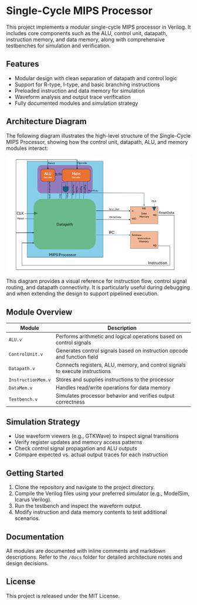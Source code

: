 # Single-Cycle MIPS Processor

This project implements a modular single-cycle MIPS processor in Verilog. It includes core components such as the ALU, control unit, datapath, instruction memory, and data memory, along with comprehensive testbenches for simulation and verification.

## Features

- Modular design with clean separation of datapath and control logic
- Support for R-type, I-type, and basic branching instructions
- Preloaded instruction and data memory for simulation
- Waveform analysis and output trace verification
- Fully documented modules and simulation strategy

## Architecture Diagram

The following diagram illustrates the high-level structure of the Single-Cycle MIPS Processor, showing how the control unit, datapath, ALU, and memory modules interact:

![MIPS Processor Architecture](MIPSProcessor.png)

This diagram provides a visual reference for instruction flow, control signal routing, and datapath connectivity. It is particularly useful during debugging and when extending the design to support pipelined execution.

## Module Overview

| Module             | Description                                                                 |
|--------------------|-----------------------------------------------------------------------------|
| `ALU.v`            | Performs arithmetic and logical operations based on control signals         |
| `ControlUnit.v`    | Generates control signals based on instruction opcode and function field    |
| `Datapath.v`       | Connects registers, ALU, memory, and control signals to execute instructions|
| `InstructionMem.v` | Stores and supplies instructions to the processor                           |
| `DataMem.v`        | Handles read/write operations for data memory                               |
| `Testbench.v`      | Simulates processor behavior and verifies output correctness                |

## Simulation Strategy

- Use waveform viewers (e.g., GTKWave) to inspect signal transitions
- Verify register updates and memory access patterns
- Check control signal propagation and ALU outputs
- Compare expected vs. actual output traces for each instruction

## Getting Started

1. Clone the repository and navigate to the project directory.
2. Compile the Verilog files using your preferred simulator (e.g., ModelSim, Icarus Verilog).
3. Run the testbench and inspect the waveform output.
4. Modify instruction and data memory contents to test additional scenarios.

## Documentation

All modules are documented with inline comments and markdown descriptions. Refer to the `/docs` folder for detailed architecture notes and design decisions.

## License

This project is released under the MIT License.
